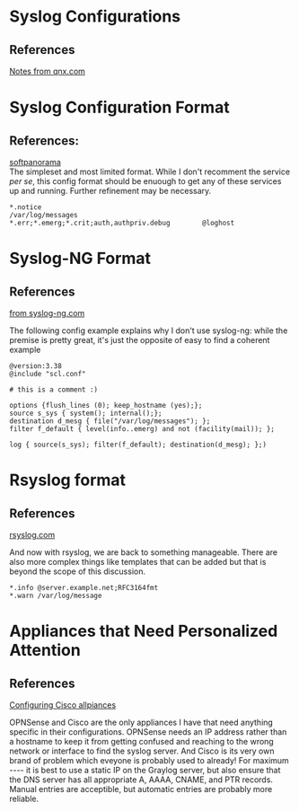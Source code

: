 # Syslog Configurations

## References
[Notes from qnx.com](https://www.qnx.com/developers/docs/6.5.0SP1.update/com.qnx.doc.neutrino_utilities/s/syslog.conf.html)  

# Syslog Configuration Format
## References:
[softpanorama](https://softpanorama.org/Logs/Syslog/syslog_configuration_examples.shtml)  
The simpleset and most limited format. While I don't recomment the service *per se*, this config
 format should be enuough to get any of these services up and running. Further refinement may 
 be necessary.
```
*.notice					                          /var/log/messages
*.err;*.emerg;*.crit;auth,authpriv.debug		@loghost
```

# Syslog-NG Format

## References
[from syslog-ng.com](https://www.syslog-ng.com/community/b/blog/posts/syslog-ng-101-part-4-configuration-and-testing)

The following config example explains why I don't use syslog-ng: while the premise is pretty great, it's just the opposite of easy to find a coherent example

```  
@version:3.38
@include "scl.conf"

# this is a comment :)

options {flush_lines (0); keep_hostname (yes);};
source s_sys { system(); internal();};
destination d_mesg { file("/var/log/messages"); };
filter f_default { level(info..emerg) and not (facility(mail)); };

log { source(s_sys); filter(f_default); destination(d_mesg); };)
```

# Rsyslog format

## References

[rsyslog.com](https://www.rsyslog.com/doc/configuration/examples.html)  

And now with rsyslog, we are back to something manageable. There are also more complex things like templates that can be added but that is beyond the scope of this discussion.

```
*.info @server.example.net;RFC3164fmt
*.warn /var/log/message
```

# Appliances that Need Personalized Attention

## References

[Configuring Cisco allpiances](https://www.cisco.com/c/en/us/td/docs/switches/metro/me1200/controller/guide/b_nid_controller_book/b_nid_controller_book_chapter_010101.pdf)  

OPNSense and Cisco are the only appliances I have that need anything specific in their 
configurations. OPNSense needs an IP address rather than a hostname to keep it from getting confused and
reaching to the wrong network or interface to find the syslog server. And Cisco is its very own brand 
of problem which eveyone is probably used to already! For maximum ---- it is best to use a static 
IP on the Graylog server, but also ensure that the DNS server has all appropriate A, AAAA, CNAME, and PTR
records. Manual entries are acceptible, but automatic entries are probably more reliable.
